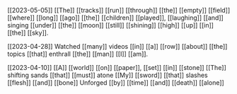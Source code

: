 [[2023-05-05]]
[[The]] [[tracks]] [[run]] [[through]] [[the]] [[empty]] [[field]]
[[where]] [[long]] [[ago]] [[the]] [[children]] [[played]],
[[laughing]] [[and]] singing [[under]] [[the]] [[moon]]
[[still]] [[shining]] [[high]] [[up]] [[in]] [[the]] [[sky]].

[[2023-04-28]]
Watched [[many]] videos [[in]] [[a]] [[row]]
[[about]] [[the]] topics [[that]] enthrall
[[the]] [[man]] [[I]] [[am]].

[[2023-04-10]]
[[A]] [[world]] [[on]] [[paper]], [[set]] [[in]] [[stone]]
[[The]] shifting sands [[that]] [[must]] atone
[[My]] [[sword]] [[that]] slashes [[flesh]] [[and]] [[bone]]
Unforged [[by]] [[time]] [[and]] [[death]] [[alone]]

